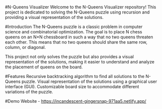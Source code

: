 
#N-Queens Visualizer
Welcome to the N-Queens Visualizer repository! This project is dedicated to solving the N-Queens puzzle using recursion and providing a visual representation of the solutions.

#Introduction
The N-Queens puzzle is a classic problem in computer science and combinatorial optimization. The goal is to place N chess queens on an N×N chessboard in such a way that no two queens threaten each other. This means that no two queens should share the same row, column, or diagonal.

This project not only solves the puzzle but also provides a visual representation of the solutions, making it easier to understand and analyze the placement of queens on the board.

#Features
Recursive backtracking algorithm to find all solutions to the N-Queens puzzle.
Visual representation of the solutions using a graphical user interface (GUI).
Customizable board size to accommodate different variations of the puzzle.

#Demo
Website - https://incandescent-gingersnap-971aa5.netlify.app/

